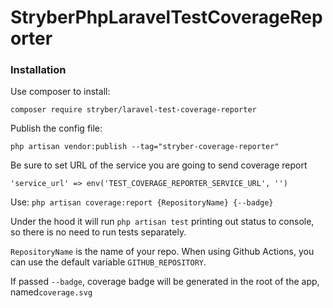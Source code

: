 # StryberPhpLaravelTestCoverageReporter

### Installation
Use composer to install:

``
composer require stryber/laravel-test-coverage-reporter
``

Publish the config file:

``php artisan vendor:publish --tag="stryber-coverage-reporter"``

Be sure to set URL of the service you are going to send coverage report

``
'service_url' => env('TEST_COVERAGE_REPORTER_SERVICE_URL', '')
``

Use: ``php artisan coverage:report {RepositoryName} {--badge}``

Under the hood it  will run ``php artisan test`` printing out status to console, so there is no need to run tests separately.

``RepositoryName`` is the name of your repo.
When using Github Actions, you can use the default variable ``GITHUB_REPOSITORY``.

If passed ``--badge``, coverage badge will be generated in the root of the app, named``coverage.svg``
